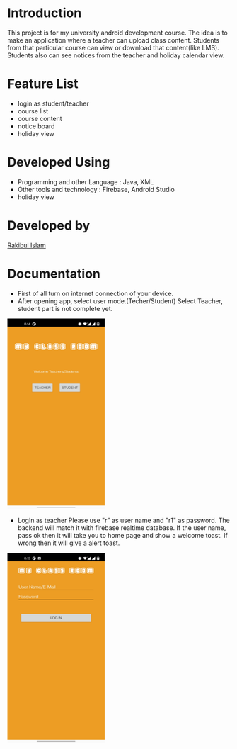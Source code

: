 # Introduction
This project is for my university android development course. The idea is to make an application where a teacher can upload class content. Students from that particular course can view or download that content(like LMS). Students also can see notices from the teacher and holiday calendar view.
# Feature List
- login as student/teacher
- course list
- course content
- notice board
- holiday view
# Developed Using
- Programming and other Language :
Java, XML
- Other tools and technology :
Firebase, Android Studio
- holiday view
# Developed by
[Rakibul Islam](https://github.com/Rakibul25)

# Documentation
- First of all turn on internet connection of your device.
- After opening app, select user mode.(Techer/Student)
Select Teacher, student part is not complete yet.
<img src="https://github.com/Rakibul25/Android-lab-project/blob/master/MyClassRoom/images/Screenshot_20220603-201456.jpg" width="220" height="430">


- LogIn as teacher
 Please use "r" as user name and "r1" as password. The backend will match it with firebase realtime database.
 If the user name, pass ok then it will take you to home page and show a welcome toast. If wrong then it will give a alert toast.
<img src="https://github.com/Rakibul25/Android-lab-project/blob/master/MyClassRoom/images/Screenshot_20220603-201501.jpg" width="220" height="430">

